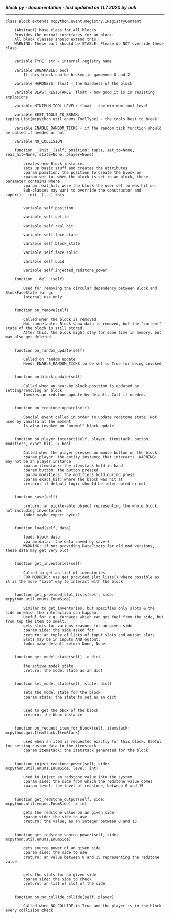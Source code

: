 ***Block.py - documentation - last updated on 11.7.2020 by uuk***
___

    class Block extends mcpython.event.Registry.IRegistryContent
        
        (Abstract) base class for all blocks
        Provides the normal interfaces for an block.
        All block classes should extend this.
        WARNING: These part should be STABLE. Please do NOT override these class


        variable TYPE: str - internal registry name

        variable BREAKABLE: bool
            If this block can be broken in gamemode 0 and 2

        variable HARDNESS: float - the hardness of the block

        variable BLAST_RESISTANCE: float - how good it is in resisting explosions

        variable MINIMUM_TOOL_LEVEL: float - the minimum tool level

        variable BEST_TOOLS_TO_BREAK: typing.List[mcpython.util.enums.ToolType] - the tools best to break

        variable ENABLE_RANDOM_TICKS - if the random tick function should be called if needed or not

        variable NO_COLLISION

        function __init__(self, position: tuple, set_to=None, real_hit=None, state=None, player=None)
            
            creates new Block-instance.
            sets up basic stuff and creates the attributes
            :param position: the position to create the block on
            :param set_to: when the block is set to an block, these parameter contains where
            :param real_hit: were the block the user set to was hit on
            Sub-classes may want to override the constructor and super().__init__(...) this


            variable self.position

            variable self.set_to

            variable self.real_hit

            variable self.face_state

            variable self.block_state

            variable self.face_solid

            variable self.uuid

            variable self.injected_redstone_power

        function __del__(self)
            
            Used for removing the circular dependency between Block and BlockFaceState for gc
            Internal use only


        function on_remove(self)
            
            Called when the block is removed
            Not cancelable. Block show data is removed, but the "current" state of the block is still stored.
            After this, the block might stay for some time in memory, but may also get deleted.


        function on_random_update(self)
            
            Called on random update
            Needs ENABLE_RANDOM_TICKS to be set to True for being invoked


        function on_block_update(self)
            
            Called when an near-by block-position is updated by setting/removing an block
            Invokes an redstone update by default. Call if needed.


        function on_redstone_update(self)
            
            Special event called in order to update redstone state. Not used by vanilla at the moment
            Is also invoked on "normal" block update


        function on_player_interact(self, player, itemstack, button, modifiers, exact_hit) -> bool
            
            Called when the player pressed on mouse button on the block.
            :param player: the entity instance that interacts. WARNING: may not be an player instance
            :param itemstack: the itemstack hold in hand
            :param button: the button pressed
            :param modifiers: the modifiers hold during press
            :param exact_hit: where the block was hit at
            :return: if default logic should be interrupted or not


        function save(self)
            
            :return: an pickle-able object representing the whole block, not including inventories
            todo: maybe expect bytes?


        function load(self, data)
            
            loads block data
            :param data:  the data saved by save()
            WARNING: if not providing DataFixers for old mod versions, these data may get very old!


        function get_inventories(self)
            
            Called to get an list of inventories
            FOR MODDERS: use get_provided_slot_lists() where possible as it is the more "save" way to interact with the block


        function get_provided_slot_lists(self, side: mcpython.util.enums.EnumSide)
            
            Similar to get_inventories, but specifies only slots & the side on which the interaction can happen.
            Useful for e.g. furnaces which can get fuel from the side, but from top the item to smelt.
            gets slots for various reasons for an given side
            :param side: the side asked for
            :return: an tuple of lists of input slots and output slots
            Slots may be in inputs AND output.
            todo: make default return None, None


        function get_model_state(self) -> dict
            
            the active model state
            :return: the model state as an dict


        function set_model_state(self, state: dict)
            
            sets the model state for the block
            :param state: the state to set as an dict

            
            used to get the bbox of the block
            :return: the bbox instance


        function on_request_item_for_block(self, itemstack: mcpython.gui.ItemStack.ItemStack)
            
            used when an item is requested exactly for this block. Useful for setting custom data to the itemstack
            :param itemstack: the itemstack generated for the block


        function inject_redstone_power(self, side: mcpython.util.enums.EnumSide, level: int)
            
            used to inject an redstone value into the system
            :param side: the side from which the redstone value comes
            :param level: the level of redstone, between 0 and 15


        function get_redstone_output(self, side: mcpython.util.enums.EnumSide) -> int
            
            gets the redstone value on an given side
            :param side: the side to use
            :return: the value, as an integer between 0 and 15


        function get_redstone_source_power(self, side: mcpython.util.enums.EnumSide)
            
            gets source power of an given side
            :param side: the side to use
            :return: an value between 0 and 15 representing the redstone value

            
            gets the slots for an given side
            :param side: the side to check
            :return: an list of slot of the side


        function on_no_collide_collide(self, player)
            
            Called when NO_COLLIDE is True and the player is in the block every collision check
